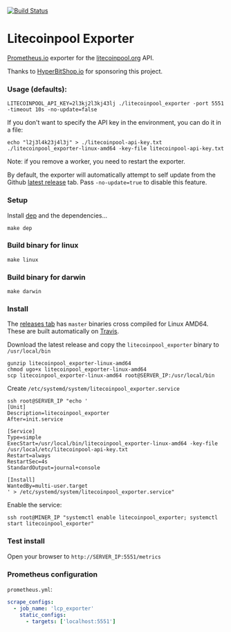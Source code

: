 [![Build Status](https://travis-ci.org/blockassets/litecoinpool_exporter.svg?branch=master)](https://travis-ci.org/blockassets/litecoinpool_exporter)

# Litecoinpool Exporter

[Prometheus.io](https://prometheus.io/) exporter for the [litecoinpool.org](https://litecoinpool.org) API.

Thanks to [HyperBitShop.io](https://hyperbitshop.io) for sponsoring this project.

### Usage (defaults):

``
LITECOINPOOL_API_KEY=2l3kj2l3kj43lj ./litecoinpool_exporter -port 5551 -timeout 10s -no-update=false
``

If you don't want to specify the API key in the environment, you can do it in a file:

``
echo "l2j3l4k23j4l3j" > ./litecoinpool-api-key.txt
./litecoinpool_exporter-linux-amd64 -key-file litecoinpool-api-key.txt
``

Note: if you remove a worker, you need to restart the exporter.

By default, the exporter will automatically attempt to self update from the Github [latest release](https://github.com/blockassets/litecoinpool_exporter/releases) tab. Pass `-no-update=true` to disable this feature.

### Setup

Install [dep](https://github.com/golang/dep) and the dependencies...

`make dep`

### Build binary for linux

`make linux`

### Build binary for darwin

`make darwin`

### Install

The [releases tab](https://github.com/blockassets/litecoinpool_exporter/releases) has `master` binaries cross compiled for Linux AMD64. These are built automatically on [Travis](https://travis-ci.org/blockassets/litecoinpool_exporter).

Download the latest release and copy the `litecoinpool_exporter` binary to `/usr/local/bin`

```
gunzip litecoinpool_exporter-linux-amd64
chmod ugo+x litecoinpool_exporter-linux-amd64
scp litecoinpool_exporter-linux-amd64 root@SERVER_IP:/usr/local/bin
```

Create `/etc/systemd/system/litecoinpool_exporter.service`

```
ssh root@SERVER_IP "echo '
[Unit]
Description=litecoinpool_exporter
After=init.service

[Service]
Type=simple
ExecStart=/usr/local/bin/litecoinpool_exporter-linux-amd64 -key-file /usr/local/etc/litecoinpool-api-key.txt
Restart=always
RestartSec=4s
StandardOutput=journal+console

[Install]
WantedBy=multi-user.target
' > /etc/systemd/system/litecoinpool_exporter.service"
```

Enable the service:

```
ssh root@MINER_IP "systemctl enable litecoinpool_exporter; systemctl start litecoinpool_exporter"
```

### Test install

Open your browser to `http://SERVER_IP:5551/metrics`

### Prometheus configuration

`prometheus.yml`:

```yaml
scrape_configs:
  - job_name: 'lcp_exporter'
    static_configs:
      - targets: ['localhost:5551']
```
